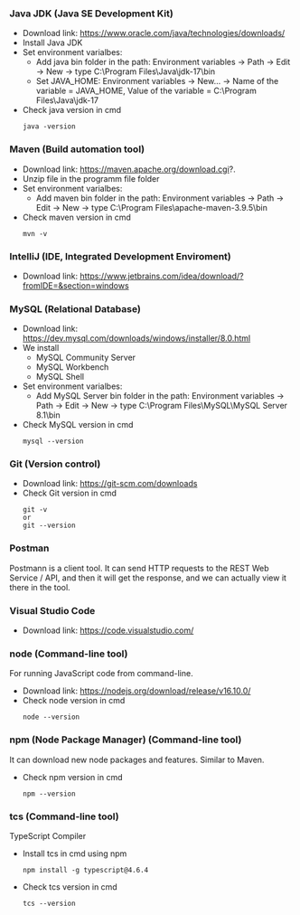 ### Java JDK (Java SE Development Kit)
- Download link: https://www.oracle.com/java/technologies/downloads/  
- Install Java JDK
- Set environment varialbes:
  - Add java bin folder in the path: Environment variables -> Path -> Edit -> New -> type C:\Program Files\Java\jdk-17\bin
  - Set JAVA_HOME: Environment variables -> New… -> Name of the variable = JAVA_HOME, Value of the variable = C:\Program Files\Java\jdk-17
- Check java version in cmd
  ```
  java -version
  ```

### Maven (Build automation tool)
- Download link: https://maven.apache.org/download.cgi?.
- Unzip file in the programm file folder
- Set environment varialbes:
  - Add maven bin folder in the path: Environment variables -> Path -> Edit -> New -> type C:\Program Files\apache-maven-3.9.5\bin
- Check maven version in cmd
  ```
  mvn -v
  ```

### IntelliJ (IDE, Integrated Development Enviroment)
- Download link: https://www.jetbrains.com/idea/download/?fromIDE=&section=windows

### MySQL (Relational Database)
- Download link: https://dev.mysql.com/downloads/windows/installer/8.0.html <br>
- We install 
  - MySQL Community Server
  - MySQL Workbench
  - MySQL Shell
- Set environment varialbes:
  - Add MySQL Server bin folder in the path: Environment variables -> Path -> Edit -> New -> type C:\Program Files\MySQL\MySQL Server 8.1\bin
- Check MySQL version in cmd
  ```
  mysql --version
  ```

### Git (Version control)
- Download link: https://git-scm.com/downloads
- Check Git version in cmd
  ```
  git -v
  or
  git --version
  ```

### Postman
Postmann is a client tool. It can send HTTP requests to the REST Web Service / API, and then it will get the response, and we can actually view it there in the tool.

### Visual Studio Code
- Download link: https://code.visualstudio.com/

### node (Command-line tool)
For running JavaScript code from command-line.
- Download link: https://nodejs.org/download/release/v16.10.0/
- Check node version in cmd
  ```
  node --version
  ```

### npm (Node Package Manager) (Command-line tool)
It can download new node packages and features. Similar to Maven.
- Check npm version in cmd
  ```
  npm --version
  ```

### tcs (Command-line tool)
TypeScript Compiler
- Install tcs in cmd using npm
  ```
  npm install -g typescript@4.6.4
  ```
- Check tcs version in cmd
  ```
  tcs --version
  ```
